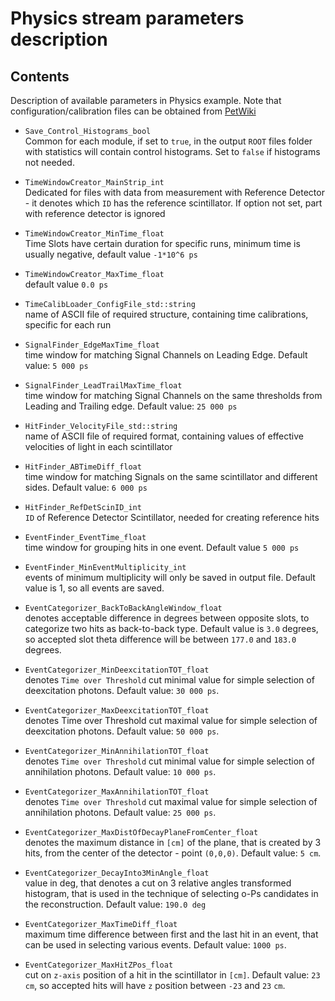 # Physics stream parameters description

## Contents
Description of available parameters in Physics example. Note that configuration/calibration files can be obtained from [PetWiki](http://koza.if.uj.edu.pl/petwiki/index.php/Default_settings_and_parameters_used_in_the_analyses)

- `Save_Control_Histograms_bool`  
Common for each module, if set to `true`, in the output `ROOT` files folder with statistics will contain control histograms. Set to `false` if histograms not needed.

- `TimeWindowCreator_MainStrip_int`  
Dedicated for files with data from measurement with Reference Detector - it denotes which `ID` has the reference scintillator. If option not set, part with reference detector is ignored

- `TimeWindowCreator_MinTime_float`  
Time Slots have certain duration for specific runs, minimum time is usually negative, default value `-1*10^6 ps`

- `TimeWindowCreator_MaxTime_float`  
default value `0.0 ps`

- `TimeCalibLoader_ConfigFile_std::string`  
name of ASCII file of required structure, containing time calibrations, specific for each run

- `SignalFinder_EdgeMaxTime_float`  
time window for matching Signal Channels on Leading Edge. Default value: `5 000 ps`

- `SignalFinder_LeadTrailMaxTime_float`  
time window for matching Signal Channels on the same thresholds from Leading and Trailing edge. Default value: `25 000 ps`

- `HitFinder_VelocityFile_std::string`  
name of ASCII file of required format, containing values of effective velocities of light in each scintillator

- `HitFinder_ABTimeDiff_float`  
time window for matching Signals on the same scintillator and different sides. Default value: `6 000 ps`

- `HitFinder_RefDetScinID_int`  
`ID` of Reference Detector Scintillator, needed for creating reference hits

- `EventFinder_EventTime_float`  
time window for grouping hits in one event. Default value `5 000 ps`

- `EventFinder_MinEventMultiplicity_int`  
events of minimum multiplicity will only be saved in output file. Default value is 1, so all events are saved.

- `EventCategorizer_BackToBackAngleWindow_float`  
denotes acceptable difference in degrees between opposite slots, to categorize two hits as back-to-back type. Default value is `3.0` degrees, so accepted slot theta difference will be between `177.0` and `183.0` degrees.

- `EventCategorizer_MinDeexcitationTOT_float`  
denotes `Time over Threshold` cut minimal value for simple selection of deexcitation photons. Default value: `30 000 ps`.

- `EventCategorizer_MaxDeexcitationTOT_float`  
denotes Time over Threshold cut maximal value for simple selection of deexcitation photons. Default value: `50 000 ps`.

- `EventCategorizer_MinAnnihilationTOT_float`  
denotes `Time over Threshold` cut minimal value for simple selection of annihilation photons. Default value: `10 000 ps`.

- `EventCategorizer_MaxAnnihilationTOT_float`  
denotes `Time over Threshold` cut maximal value for simple selection of annihilation photons. Default value: `25 000 ps`.

- `EventCategorizer_MaxDistOfDecayPlaneFromCenter_float`  
denotes the maximum distance in `[cm]` of the plane, that is created by 3 hits, from the center of the detector - point `(0,0,0)`. Default value: `5 cm`.

- `EventCategorizer_DecayInto3MinAngle_float`  
value in deg, that denotes a cut on 3 relative angles transformed histogram, that is used in the technique of selecting o-Ps candidates in the reconstruction. Default value: `190.0 deg`

- `EventCategorizer_MaxTimeDiff_float`  
maximum time difference between first and the last hit in an event, that can be used in selecting various events. Default value: `1000 ps`.

- `EventCategorizer_MaxHitZPos_float`  
cut on `z-axis` position of a hit in the scintillator in `[cm]`. Default value: `23 cm`, so accepted hits will have `z` position between `-23` and `23` `cm`.
